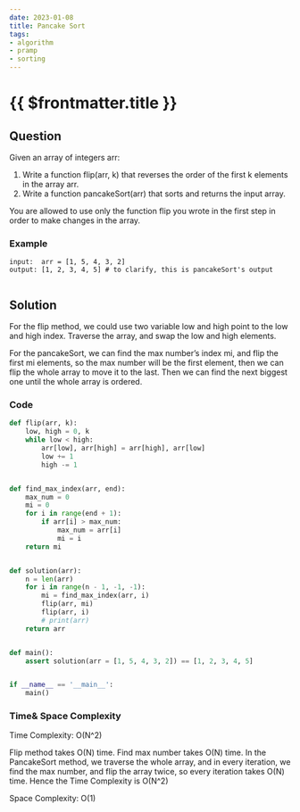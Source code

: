 ```yaml
---
date: 2023-01-08
title: Pancake Sort
tags:
- algorithm
- pramp 
- sorting
---
```

# {{ $frontmatter.title }}

## Question

Given an array of integers arr:

   1. Write a function flip(arr, k) that reverses the order of the first k elements in the array arr.
   2. Write a function pancakeSort(arr) that sorts and returns the input array.
      
You are allowed to use only the function flip you wrote in the first step in order to make changes in the array.




### Example
```
input:  arr = [1, 5, 4, 3, 2]
output: [1, 2, 3, 4, 5] # to clarify, this is pancakeSort's output


```

## Solution 

For the flip method, we could use two variable low and high point to the low and high index. Traverse the array, and swap the low and high elements.

For the pancakeSort, we can find the max number’s index mi, and flip the first mi elements, so the max number will be the first element, then we can flip the whole array to move it to the last.
Then we can find the next biggest one until the whole array is ordered.



### Code
```python
def flip(arr, k):
    low, high = 0, k
    while low < high:
        arr[low], arr[high] = arr[high], arr[low]
        low += 1
        high -= 1


def find_max_index(arr, end):
    max_num = 0
    mi = 0
    for i in range(end + 1):
        if arr[i] > max_num:
            max_num = arr[i]
            mi = i
    return mi


def solution(arr):
    n = len(arr)
    for i in range(n - 1, -1, -1):
        mi = find_max_index(arr, i)
        flip(arr, mi)
        flip(arr, i)
        # print(arr)
    return arr


def main():
    assert solution(arr = [1, 5, 4, 3, 2]) == [1, 2, 3, 4, 5]


if __name__ == '__main__':
    main()

```

### Time& Space Complexity

Time Complexity: O(N^2)

Flip method takes O(N) time.
Find max number takes O(N) time.
In the PancakeSort method, we traverse the whole array, and in every iteration, we find the max number, and flip the array twice, so every iteration takes O(N) time.
Hence the Time Complexity is O(N^2)


Space Complexity: O(1)













